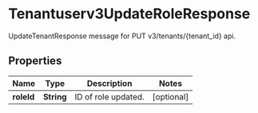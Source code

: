 

# Tenantuserv3UpdateRoleResponse

UpdateTenantResponse message for PUT v3/tenants/{tenant_id} api.

## Properties

| Name | Type | Description | Notes |
|------------ | ------------- | ------------- | -------------|
|**roleId** | **String** | ID of role updated. |  [optional] |



